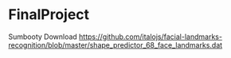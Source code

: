 # FinalProject
Sumbooty
Download https://github.com/italojs/facial-landmarks-recognition/blob/master/shape_predictor_68_face_landmarks.dat
